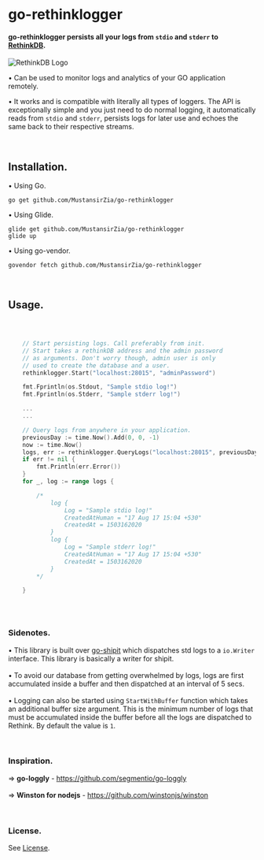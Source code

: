 # go-rethinklogger

#### go-rethinklogger persists all your logs from `stdio` and `stderr` to [RethinkDB](http://rethinkdb.com/).

![RethinkDB Logo](https://rethinkdb.com/assets/images/docs/api_illustrations/quickstart.png "RethinkDB thinker on the job.")

• Can be used to monitor logs and analytics of your GO application remotely.
<br />

• It works and is compatible with literally all types of loggers. The API is exceptionally simple and you just need to do normal logging, 
it automatically reads from `stdio` and `stderr`, persists logs for later use and echoes the same back to their respective streams.

<br />

## Installation.

• Using Go.
```
go get github.com/MustansirZia/go-rethinklogger
```

• Using Glide.
```
glide get github.com/MustansirZia/go-rethinklogger
glide up
```

• Using go-vendor.
```
govendor fetch github.com/MustansirZia/go-rethinklogger
```

<br />

## Usage.

```go



    // Start persisting logs. Call preferably from init.
    // Start takes a rethinkDB address and the admin password
    // as arguments. Don't worry though, admin user is only
    // used to create the database and a user.
    rethinklogger.Start("localhost:28015", "adminPassword")

    fmt.Fprintln(os.Stdout, "Sample stdio log!")
    fmt.Fprintln(os.Stderr, "Sample stderr log!")

    ...
    ...

    // Query logs from anywhere in your application.
    previousDay := time.Now().Add(0, 0, -1)
    now := time.Now()
    logs, err := rethinklogger.QueryLogs("localhost:28015", previousDay, now)
    if err != nil {
        fmt.Println(err.Error())
    }
    for _, log := range logs {

        /*
            log {
                Log = "Sample stdio log!"
                CreatedAtHuman = "17 Aug 17 15:04 +530"
                CreatedAt = 1503162020
            }
            log {
                Log = "Sample stderr log!"
                CreatedAtHuman = "17 Aug 17 15:04 +530"
                CreatedAt = 1503162020
            }
        */

    }



```

<br />

### Sidenotes.

• This library is built over [go-shipit](https://github.com/segmentio/go-shipit) which dispatches std logs to a `io.Writer` interface. This library is basically a writer for shipit.
<br />
<br />
• To avoid our database from getting overwhelmed by logs, logs are first accumulated inside a buffer and then dispatched at an interval of 5 secs.
<br />
<br />
• Logging can also be started using  `StartWithBuffer` function which takes an additional buffer size argument. This is the minimum number of logs that must be accumulated inside the buffer before all the logs are dispatched to Rethink.
By default the value is `1`.

<br />

### Inspiration.
=> <b>go-loggly</b> - https://github.com/segmentio/go-loggly
<br />
<br />
=> <b>Winston for nodejs</b> - https://github.com/winstonjs/winston

<br />

### License.
See [License](https://github.com/MustansirZia/go-rethinklogger/blob/master/LICENSE.txt).